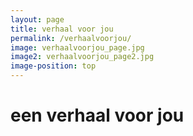 ```yaml
---
layout: page
title: verhaal voor jou
permalink: /verhaalvoorjou/
image: verhaalvoorjou_page.jpg
image2: verhaalvoorjou_page2.jpg
image-position: top
---
```


# een verhaal voor jou
